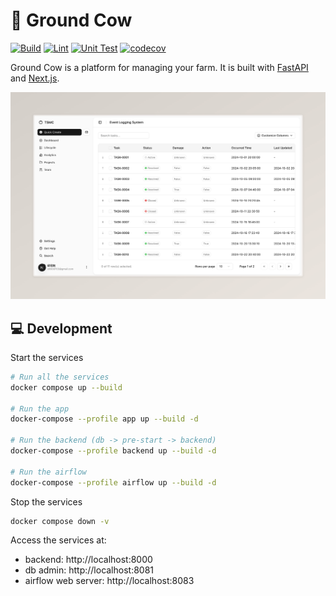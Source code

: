 # 🐄 Ground Cow

[![Build](https://github.com/kiwi-rikasa/ground-cow/actions/workflows/build.yml/badge.svg)](https://github.com/kiwi-rikasa/ground-cow/actions/workflows/build.yml)
[![Lint](https://github.com/kiwi-rikasa/ground-cow/actions/workflows/lint.yml/badge.svg)](https://github.com/kiwi-rikasa/ground-cow/actions/workflows/lint.yml)
[![Unit Test](https://github.com/kiwi-rikasa/ground-cow/actions/workflows/test.yml/badge.svg)](https://github.com/kiwi-rikasa/ground-cow/actions/workflows/test.yml)
[![codecov](https://codecov.io/gh/kiwi-rikasa/ground-cow/graph/badge.svg?token=ZFNRAJKHDU)](https://codecov.io/gh/kiwi-rikasa/ground-cow)

Ground Cow is a platform for managing your farm. It is built with [FastAPI](https://fastapi.tiangolo.com/) and [Next.js](https://nextjs.org/).

[![ground cow](img/ground-cow.png)](https://github.com/kiwi-rikasa/ground-cow)

## 💻 Development

Start the services

```bash
# Run all the services
docker compose up --build

# Run the app
docker-compose --profile app up --build -d

# Run the backend (db -> pre-start -> backend)
docker-compose --profile backend up --build -d

# Run the airflow
docker-compose --profile airflow up --build -d
```

Stop the services

```bash
docker compose down -v
```

Access the services at:

- backend: http://localhost:8000
- db admin: http://localhost:8081
- airflow web server: http://localhost:8083

